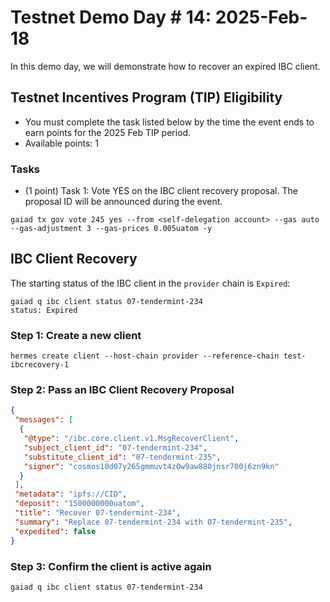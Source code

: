 # Testnet Demo Day # 14: 2025-Feb-18

In this demo day, we will demonstrate how to recover an expired IBC client.


## Testnet Incentives Program (TIP) Eligibility

* You must complete the task listed below by the time the event ends to earn points for the 2025 Feb TIP period.
* Available points: 1

### Tasks

* (1 point) Task 1: Vote YES on the IBC client recovery proposal. The proposal ID will be announced during the event.
```
gaiad tx gov vote 245 yes --from <self-delegation account> --gas auto --gas-adjustment 3 --gas-prices 0.005uatom -y
```

## IBC Client Recovery

The starting status of the IBC client in the `provider` chain is `Expired`: 
```
gaiad q ibc client status 07-tendermint-234
status: Expired
```

### Step 1: Create a new client

```
hermes create client --host-chain provider --reference-chain test-ibcrecovery-1
```

### Step 2: Pass an IBC Client Recovery Proposal

```json
{
 "messages": [
  {
   "@type": "/ibc.core.client.v1.MsgRecoverClient",
   "subject_client_id": "07-tendermint-234",
   "substitute_client_id": "07-tendermint-235",
   "signer": "cosmos10d07y265gmmuvt4z0w9aw880jnsr700j6zn9kn"
  }
 ],
 "metadata": "ipfs://CID",
 "deposit": "1500000000uatom",
 "title": "Recover 07-tendermint-234",
 "summary": "Replace 07-tendermint-234 with 07-tendermint-235",
 "expedited": false
}
```

### Step 3: Confirm the client is active again 

```
gaiad q ibc client status 07-tendermint-234
```
